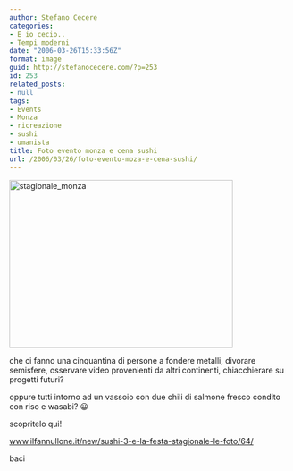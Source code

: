 ```yaml
---
author: Stefano Cecere
categories:
- E io cecio..
- Tempi moderni
date: "2006-03-26T15:33:56Z"
format: image
guid: http://stefanocecere.com/?p=253
id: 253
related_posts:
- null
tags:
- Events
- Monza
- ricreazione
- sushi
- umanista
title: Foto evento monza e cena sushi
url: /2006/03/26/foto-evento-moza-e-cena-sushi/
---
```


<img class="size-full wp-image-5462 alignnone" alt="stagionale_monza" src="http://stefanocecere.com/wp-content/uploads/sites/3/2006/03/stagionale_monza.jpg" width="400" height="300" srcset="http://stefanocecere.com/wp-content/uploads/sites/3/2006/03/stagionale_monza.jpg 400w, http://stefanocecere.com/wp-content/uploads/sites/3/2006/03/stagionale_monza-300x225.jpg 300w" sizes="(max-width: 400px) 100vw, 400px" />

che ci fanno una cinquantina di persone a fondere metalli, divorare semisfere, osservare video provenienti da altri continenti, chiacchierare su progetti futuri?

oppure tutti intorno ad un vassoio con due chili di salmone fresco condito con riso e wasabi? 😀

scopritelo qui!
  
<a href="http://www.ilfannullone.it/new/sushi-3-e-la-festa-stagionale-le-foto/64/" target="_blank">www.ilfannullone.it/new/sushi-3-e-la-festa-stagionale-le-foto/64/</a>

baci